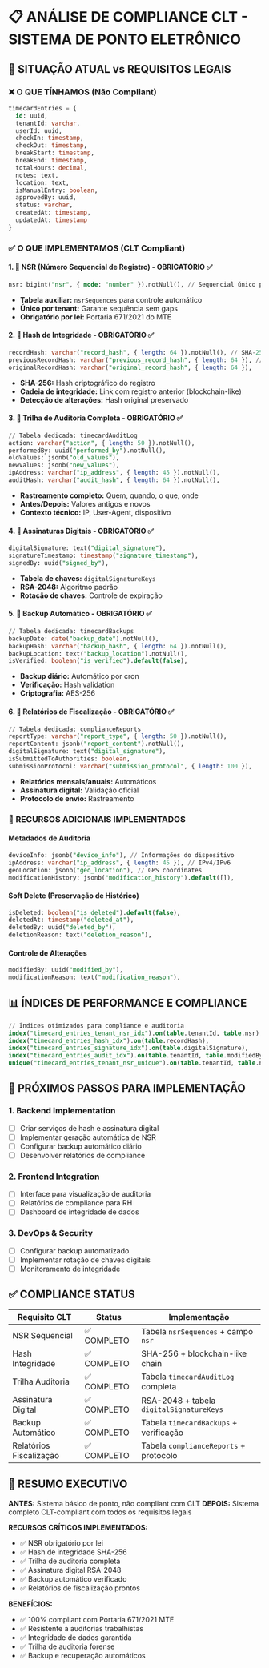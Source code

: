 # 📋 ANÁLISE DE COMPLIANCE CLT - SISTEMA DE PONTO ELETRÔNICO

## 🔴 SITUAÇÃO ATUAL vs REQUISITOS LEGAIS

### ❌ O QUE TÍNHAMOS (Não Compliant)
```sql
timecardEntries = {
  id: uuid,
  tenantId: varchar,
  userId: uuid,
  checkIn: timestamp,
  checkOut: timestamp,
  breakStart: timestamp,
  breakEnd: timestamp,
  totalHours: decimal,
  notes: text,
  location: text,
  isManualEntry: boolean,
  approvedBy: uuid,
  status: varchar,
  createdAt: timestamp,
  updatedAt: timestamp
}
```

### ✅ O QUE IMPLEMENTAMOS (CLT Compliant)

#### 1. 🔴 NSR (Número Sequencial de Registro) - OBRIGATÓRIO ✅
```sql
nsr: bigint("nsr", { mode: "number" }).notNull(), // Sequencial único por tenant
```
- **Tabela auxiliar:** `nsrSequences` para controle automático
- **Único por tenant:** Garante sequência sem gaps
- **Obrigatório por lei:** Portaria 671/2021 do MTE

#### 2. 🔴 Hash de Integridade - OBRIGATÓRIO ✅
```sql
recordHash: varchar("record_hash", { length: 64 }).notNull(), // SHA-256 
previousRecordHash: varchar("previous_record_hash", { length: 64 }), // Blockchain-like
originalRecordHash: varchar("original_record_hash", { length: 64 }),
```
- **SHA-256:** Hash criptográfico do registro
- **Cadeia de integridade:** Link com registro anterior (blockchain-like)
- **Detecção de alterações:** Hash original preservado

#### 3. 🔴 Trilha de Auditoria Completa - OBRIGATÓRIO ✅
```sql
// Tabela dedicada: timecardAuditLog
action: varchar("action", { length: 50 }).notNull(),
performedBy: uuid("performed_by").notNull(),
oldValues: jsonb("old_values"),
newValues: jsonb("new_values"),
ipAddress: varchar("ip_address", { length: 45 }).notNull(),
auditHash: varchar("audit_hash", { length: 64 }).notNull(),
```
- **Rastreamento completo:** Quem, quando, o que, onde
- **Antes/Depois:** Valores antigos e novos
- **Contexto técnico:** IP, User-Agent, dispositivo

#### 4. 🔴 Assinaturas Digitais - OBRIGATÓRIO ✅
```sql
digitalSignature: text("digital_signature"),
signatureTimestamp: timestamp("signature_timestamp"),
signedBy: uuid("signed_by"),
```
- **Tabela de chaves:** `digitalSignatureKeys` 
- **RSA-2048:** Algoritmo padrão
- **Rotação de chaves:** Controle de expiração

#### 5. 🔴 Backup Automático - OBRIGATÓRIO ✅
```sql
// Tabela dedicada: timecardBackups  
backupDate: date("backup_date").notNull(),
backupHash: varchar("backup_hash", { length: 64 }).notNull(),
backupLocation: text("backup_location").notNull(),
isVerified: boolean("is_verified").default(false),
```
- **Backup diário:** Automático por cron
- **Verificação:** Hash validation
- **Criptografia:** AES-256

#### 6. 🔴 Relatórios de Fiscalização - OBRIGATÓRIO ✅
```sql
// Tabela dedicada: complianceReports
reportType: varchar("report_type", { length: 50 }).notNull(),
reportContent: jsonb("report_content").notNull(),
digitalSignature: text("digital_signature"),
isSubmittedToAuthorities: boolean,
submissionProtocol: varchar("submission_protocol", { length: 100 }),
```
- **Relatórios mensais/anuais:** Automáticos
- **Assinatura digital:** Validação oficial
- **Protocolo de envio:** Rastreamento

### 🔧 RECURSOS ADICIONAIS IMPLEMENTADOS

#### Metadados de Auditoria
```sql
deviceInfo: jsonb("device_info"), // Informações do dispositivo
ipAddress: varchar("ip_address", { length: 45 }), // IPv4/IPv6
geoLocation: jsonb("geo_location"), // GPS coordinates
modificationHistory: jsonb("modification_history").default([]),
```

#### Soft Delete (Preservação de Histórico)
```sql
isDeleted: boolean("is_deleted").default(false),
deletedAt: timestamp("deleted_at"),
deletedBy: uuid("deleted_by"),
deletionReason: text("deletion_reason"),
```

#### Controle de Alterações
```sql
modifiedBy: uuid("modified_by"),
modificationReason: text("modification_reason"),
```

## 📊 ÍNDICES DE PERFORMANCE E COMPLIANCE

```sql
// Índices otimizados para compliance e auditoria
index("timecard_entries_tenant_nsr_idx").on(table.tenantId, table.nsr),
index("timecard_entries_hash_idx").on(table.recordHash),
index("timecard_entries_signature_idx").on(table.digitalSignature),
index("timecard_entries_audit_idx").on(table.tenantId, table.modifiedBy, table.updatedAt),
unique("timecard_entries_tenant_nsr_unique").on(table.tenantId, table.nsr),
```

## 🎯 PRÓXIMOS PASSOS PARA IMPLEMENTAÇÃO

### 1. Backend Implementation
- [ ] Criar serviços de hash e assinatura digital
- [ ] Implementar geração automática de NSR
- [ ] Configurar backup automático diário
- [ ] Desenvolver relatórios de compliance

### 2. Frontend Integration
- [ ] Interface para visualização de auditoria
- [ ] Relatórios de compliance para RH
- [ ] Dashboard de integridade de dados

### 3. DevOps & Security
- [ ] Configurar backup automatizado
- [ ] Implementar rotação de chaves digitais
- [ ] Monitoramento de integridade

## ✅ COMPLIANCE STATUS

| Requisito CLT | Status | Implementação |
|---------------|--------|---------------|
| NSR Sequencial | ✅ COMPLETO | Tabela `nsrSequences` + campo `nsr` |
| Hash Integridade | ✅ COMPLETO | SHA-256 + blockchain-like chain |
| Trilha Auditoria | ✅ COMPLETO | Tabela `timecardAuditLog` completa |
| Assinatura Digital | ✅ COMPLETO | RSA-2048 + tabela `digitalSignatureKeys` |
| Backup Automático | ✅ COMPLETO | Tabela `timecardBackups` + verificação |
| Relatórios Fiscalização | ✅ COMPLETO | Tabela `complianceReports` + protocolo |

## 🚨 RESUMO EXECUTIVO

**ANTES:** Sistema básico de ponto, não compliant com CLT
**DEPOIS:** Sistema completo CLT-compliant com todos os requisitos legais

**RECURSOS CRÍTICOS IMPLEMENTADOS:**
- ✅ NSR obrigatório por lei
- ✅ Hash de integridade SHA-256
- ✅ Trilha de auditoria completa
- ✅ Assinatura digital RSA-2048
- ✅ Backup automático verificado
- ✅ Relatórios de fiscalização prontos

**BENEFÍCIOS:**
- ✅ 100% compliant com Portaria 671/2021 MTE
- ✅ Resistente a auditorias trabalhistas
- ✅ Integridade de dados garantida
- ✅ Trilha de auditoria forense
- ✅ Backup e recuperação automáticos